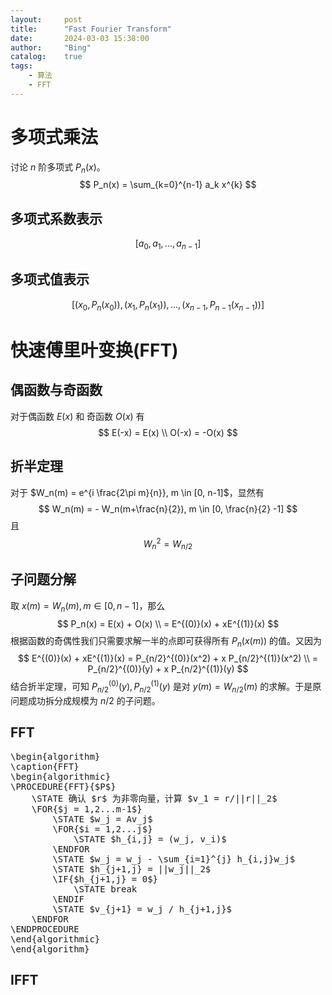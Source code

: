 ```yaml
---
layout:     post
title:      "Fast Fourier Transform"
date:       2024-03-03 15:38:00
author:     "Bing"
catalog:    true
tags:
    - 算法
    - FFT
---
```


# 多项式乘法
讨论 $n$ 阶多项式 $P_n(x)$。
$$
    P_n(x) = \sum_{k=0}^{n-1} a_k x^{k}
$$

## 多项式系数表示
$$
    [a_0, a_1, ..., a_{n-1}]
$$

## 多项式值表示
$$
    [(x_0, P_n(x_0)), (x_1, P_n(x_1)), ..., (x_{n-1}, P_{n-1}(x_{n-1}))]
$$

# 快速傅里叶变换(FFT)
## 偶函数与奇函数
对于偶函数 $E(x)$ 和 奇函数 $O(x)$ 有
$$
    E(-x) = E(x)
    \\
    O(-x) = -O(x)
$$

## 折半定理
对于 $W_n(m) = e^{i \frac{2\pi m}{n}}, m \in [0, n-1]$，显然有
$$
    W_n(m) = - W_n(m+\frac{n}{2}), m \in [0, \frac{n}{2} -1]
$$
且
$$
    W_n^2 = W_{n/2}
$$

## 子问题分解
取 $x(m) = W_n(m), m \in [0, n-1]$，那么
$$
    P_n(x) = E(x) + O(x)
    \\
    = E^{(0)}(x) + xE^{(1)}(x)
$$
根据函数的奇偶性我们只需要求解一半的点即可获得所有 $P_n(x(m))$ 的值。又因为
$$
    E^{(0)}(x) + xE^{(1)}(x) = P_{n/2}^{(0)}(x^2) + x P_{n/2}^{(1)}(x^2)
    \\
    = P_{n/2}^{(0)}(y) + x P_{n/2}^{(1)}(y)
$$
结合折半定理，可知 $P_{n/2}^{(0)}(y), P_{n/2}^{(1)}(y)$ 是对 $y(m) = W_{n/2}(m)$ 的求解。于是原问题成功拆分成规模为 $n/2$ 的子问题。

## FFT
<pre class="pseudocode">
\begin{algorithm}
\caption{FFT}
\begin{algorithmic}
\PROCEDURE{FFT}{$P$}
    \STATE 确认 $r$ 为非零向量，计算 $v_1 = r/||r||_2$
    \FOR{$j = 1,2...m-1$}
        \STATE $w_j = Av_j$
        \FOR{$i = 1,2...j$}
            \STATE $h_{i,j} = (w_j, v_i)$
        \ENDFOR
        \STATE $w_j = w_j - \sum_{i=1}^{j} h_{i,j}w_j$
        \STATE $h_{j+1,j} = ||w_j||_2$
        \IF{$h_{j+1,j} = 0$}
            \STATE break
        \ENDIF
        \STATE $v_{j+1} = w_j / h_{j+1,j}$
    \ENDFOR
\ENDPROCEDURE
\end{algorithmic}
\end{algorithm}
</pre>

## IFFT
